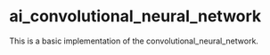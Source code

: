 # ai_convolutional_neural_network
This is a basic implementation of the convolutional_neural_network.
